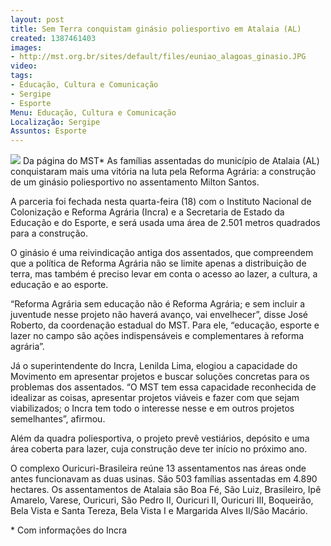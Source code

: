 ```yaml
---
layout: post
title: Sem Terra conquistam ginásio poliesportivo em Atalaia (AL)
created: 1387461403
images:
- http://mst.org.br/sites/default/files/euniao_alagoas_ginasio.JPG
video: 
tags:
- Educação, Cultura e Comunicação
- Sergipe
- Esporte
Menu: Educação, Cultura e Comunicação
Localização: Sergipe
Assuntos: Esporte
---
```



![](http://mst.org.br/sites/default/files/euniao_alagoas_ginasio.JPG)
Da página do MST\*
As famílias assentadas do município de Atalaia (AL) conquistaram mais uma vitória na luta pela Reforma Agrária: a construção de um ginásio poliesportivo no assentamento Milton Santos.


A parceria foi fechada nesta quarta-feira (18) com o Instituto Nacional de Colonização e Reforma Agrária (Incra) e a Secretaria de Estado da Educação e do Esporte, e será usada uma área de 2.501 metros quadrados para a construção.  


O ginásio é uma reivindicação antiga dos assentados, que compreendem que a política de Reforma Agrária não se limite apenas a distribuição de terra, mas também é preciso levar em conta o acesso ao lazer, a cultura, a educação e ao esporte.


“Reforma Agrária sem educação não é Reforma Agrária; e sem incluir a juventude nesse projeto não haverá avanço, vai envelhecer”, disse José Roberto, da coordenação estadual do MST. Para ele, “educação, esporte e lazer no campo são ações indispensáveis e complementares à reforma agrária”.


Já o superintendente do Incra, Lenilda Lima, elogiou a capacidade do Movimento em apresentar projetos e buscar soluções concretas para os problemas dos assentados. “O MST tem essa capacidade reconhecida de idealizar as coisas, apresentar projetos viáveis e fazer com que sejam viabilizados; o Incra tem todo o interesse nesse e em outros projetos semelhantes”, afirmou.


Além da quadra poliesportiva, o projeto prevê vestiários, depósito e uma área coberta para lazer, cuja construção deve ter início no próximo ano.


O complexo Ouricuri-Brasileira reúne 13 assentamentos nas áreas onde antes funcionavam as duas usinas. São 503 famílias assentadas em 4.890 hectares. Os assentamentos de Atalaia são Boa Fé, São Luiz, Brasileiro, Ipê Amarelo, Varese, Ouricuri, São Pedro II, Ouricuri II, Ouricuri III, Boqueirão, Bela Vista e Santa Tereza, Bela Vista I e Margarida Alves II/São Macário.



\* Com informações do Incra
